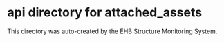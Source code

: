# api directory for attached_assets

This directory was auto-created by the EHB Structure Monitoring System.